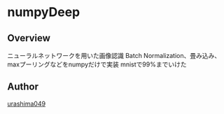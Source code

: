 # numpyDeep

## Overview
ニューラルネットワークを用いた画像認識
Batch Normalization、畳み込み、maxプーリングなどをnumpyだけで実装
mnistで99%までいけた

## Author
[urashima049](https://github.com/urashima0429)
